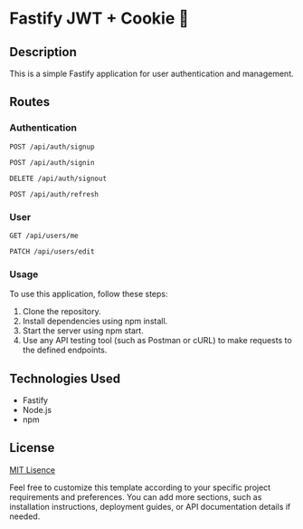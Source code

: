# Fastify JWT + Cookie 🍪

## Description

This is a simple Fastify application for user authentication and management.

## Routes

### Authentication

`POST /api/auth/signup`

`POST /api/auth/signin`

`DELETE /api/auth/signout`

`POST /api/auth/refresh`

### User

`GET /api/users/me`

`PATCH /api/users/edit`

### Usage

To use this application, follow these steps:

1. Clone the repository.
2. Install dependencies using npm install.
3. Start the server using npm start.
4. Use any API testing tool (such as Postman or cURL) to make requests to the defined endpoints.

## Technologies Used

- Fastify
- Node.js
- npm

## License

[MIT Lisence](http://jsumners.mit-license.org/)

Feel free to customize this template according to your specific project requirements and preferences. You can add more sections, such as installation instructions, deployment guides, or API documentation details if needed.
